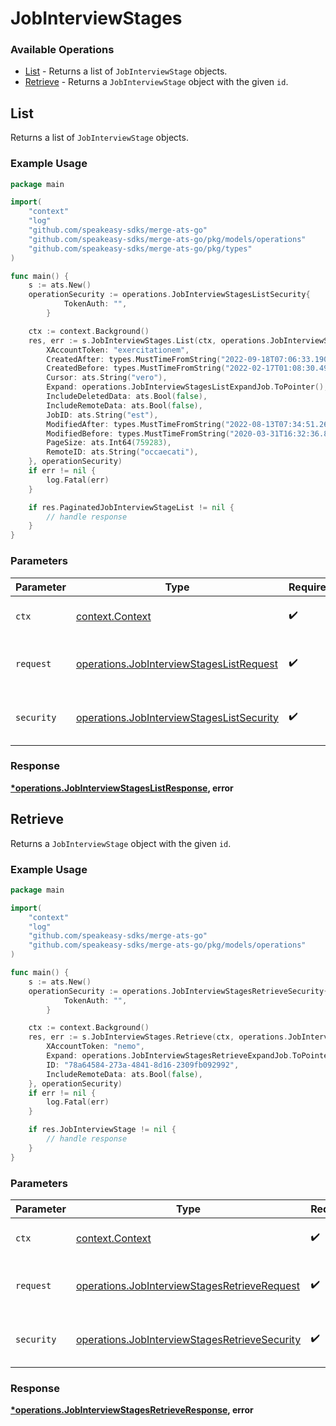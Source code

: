 # JobInterviewStages

### Available Operations

* [List](#list) - Returns a list of `JobInterviewStage` objects.
* [Retrieve](#retrieve) - Returns a `JobInterviewStage` object with the given `id`.

## List

Returns a list of `JobInterviewStage` objects.

### Example Usage

```go
package main

import(
	"context"
	"log"
	"github.com/speakeasy-sdks/merge-ats-go"
	"github.com/speakeasy-sdks/merge-ats-go/pkg/models/operations"
	"github.com/speakeasy-sdks/merge-ats-go/pkg/types"
)

func main() {
    s := ats.New()
    operationSecurity := operations.JobInterviewStagesListSecurity{
            TokenAuth: "",
        }

    ctx := context.Background()
    res, err := s.JobInterviewStages.List(ctx, operations.JobInterviewStagesListRequest{
        XAccountToken: "exercitationem",
        CreatedAfter: types.MustTimeFromString("2022-09-18T07:06:33.190Z"),
        CreatedBefore: types.MustTimeFromString("2022-02-17T01:08:30.498Z"),
        Cursor: ats.String("vero"),
        Expand: operations.JobInterviewStagesListExpandJob.ToPointer(),
        IncludeDeletedData: ats.Bool(false),
        IncludeRemoteData: ats.Bool(false),
        JobID: ats.String("est"),
        ModifiedAfter: types.MustTimeFromString("2022-08-13T07:34:51.264Z"),
        ModifiedBefore: types.MustTimeFromString("2020-03-31T16:32:36.866Z"),
        PageSize: ats.Int64(759283),
        RemoteID: ats.String("occaecati"),
    }, operationSecurity)
    if err != nil {
        log.Fatal(err)
    }

    if res.PaginatedJobInterviewStageList != nil {
        // handle response
    }
}
```

### Parameters

| Parameter                                                                                              | Type                                                                                                   | Required                                                                                               | Description                                                                                            |
| ------------------------------------------------------------------------------------------------------ | ------------------------------------------------------------------------------------------------------ | ------------------------------------------------------------------------------------------------------ | ------------------------------------------------------------------------------------------------------ |
| `ctx`                                                                                                  | [context.Context](https://pkg.go.dev/context#Context)                                                  | :heavy_check_mark:                                                                                     | The context to use for the request.                                                                    |
| `request`                                                                                              | [operations.JobInterviewStagesListRequest](../../models/operations/jobinterviewstageslistrequest.md)   | :heavy_check_mark:                                                                                     | The request object to use for the request.                                                             |
| `security`                                                                                             | [operations.JobInterviewStagesListSecurity](../../models/operations/jobinterviewstageslistsecurity.md) | :heavy_check_mark:                                                                                     | The security requirements to use for the request.                                                      |


### Response

**[*operations.JobInterviewStagesListResponse](../../models/operations/jobinterviewstageslistresponse.md), error**


## Retrieve

Returns a `JobInterviewStage` object with the given `id`.

### Example Usage

```go
package main

import(
	"context"
	"log"
	"github.com/speakeasy-sdks/merge-ats-go"
	"github.com/speakeasy-sdks/merge-ats-go/pkg/models/operations"
)

func main() {
    s := ats.New()
    operationSecurity := operations.JobInterviewStagesRetrieveSecurity{
            TokenAuth: "",
        }

    ctx := context.Background()
    res, err := s.JobInterviewStages.Retrieve(ctx, operations.JobInterviewStagesRetrieveRequest{
        XAccountToken: "nemo",
        Expand: operations.JobInterviewStagesRetrieveExpandJob.ToPointer(),
        ID: "78a64584-273a-4841-8d16-2309fb092992",
        IncludeRemoteData: ats.Bool(false),
    }, operationSecurity)
    if err != nil {
        log.Fatal(err)
    }

    if res.JobInterviewStage != nil {
        // handle response
    }
}
```

### Parameters

| Parameter                                                                                                      | Type                                                                                                           | Required                                                                                                       | Description                                                                                                    |
| -------------------------------------------------------------------------------------------------------------- | -------------------------------------------------------------------------------------------------------------- | -------------------------------------------------------------------------------------------------------------- | -------------------------------------------------------------------------------------------------------------- |
| `ctx`                                                                                                          | [context.Context](https://pkg.go.dev/context#Context)                                                          | :heavy_check_mark:                                                                                             | The context to use for the request.                                                                            |
| `request`                                                                                                      | [operations.JobInterviewStagesRetrieveRequest](../../models/operations/jobinterviewstagesretrieverequest.md)   | :heavy_check_mark:                                                                                             | The request object to use for the request.                                                                     |
| `security`                                                                                                     | [operations.JobInterviewStagesRetrieveSecurity](../../models/operations/jobinterviewstagesretrievesecurity.md) | :heavy_check_mark:                                                                                             | The security requirements to use for the request.                                                              |


### Response

**[*operations.JobInterviewStagesRetrieveResponse](../../models/operations/jobinterviewstagesretrieveresponse.md), error**

